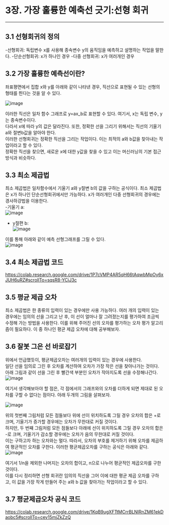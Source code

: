 # 3장. 가장 훌륭한 예축선 긋기:선형 회귀
----------

## 3.1 선형회귀의 정의

-선형회귀: 독립변수 x를 사용해 종속변수 y의 움직임을 예측하고 설명하는 작업을 말한다.
-단순선형회귀: x가 하나인 경우
-다중 선형회귀: x가 여러개인 경우

## 3.2 가장 훌륭한 예측선이란?

좌표평면에서 집합 x와 y를 아래와 같이 나타낸 경우, 직선으로 표현될 수 있는 선형의 형태를 띈다는 것을 알 수 있다.   

![image](https://user-images.githubusercontent.com/94752167/211329016-c7032a36-a725-40eb-981d-9c0a4c28f84e.png)
     
이러한 직선은 일차 함수 그래프로 y=ax_b로 표현할 수 있다. 여기서, x는 독립 변수, y는 종속변수이다.    
다라서 x에 따라 y의 값은 달라진다. 또한, 정확한 선을 그리기 위해서는 직선의 기울기 a와 절변b값을 알아야 한다.   
이러한 선형회귀는 정확한 직선을 그리는 작업이다. 이는 최적의 a와 b값을 찾아내는 작업이라고 할 수 있다.     
정확한 직선을 찾으면, 새로운 x에 대한 y값을 찾을 수 있고 이는 머신러닝의 기본 접근 방식과 비슷하다.    

## 3.3 최소 제곱법   

최소 제곱법은 일차함수에서 기울기 a와 y절변 b의 값을 구하는 공식이다. 최소 제곱법은 x가 하나인 단순선형회귀에서만 가능하다. x가 여러개인 다중 선형회귀의 경우에는 경사하강법을 이용한다.           
-기울기 a:    
![image](https://user-images.githubusercontent.com/94752167/211330482-b34de73c-10ae-464e-89da-a985ef37d0ba.png)
     
- y절편 b:    
![image](https://user-images.githubusercontent.com/94752167/211330591-8bed00b0-4880-4f85-9752-4013e76a82e5.png)
     
이를 통해 아래와 같이 예측 선형그래프를 그릴 수 있다.    
![image](https://user-images.githubusercontent.com/94752167/211330849-fc56425d-b69e-46dd-9ee8-5ad56b3c3b8f.png)
     
## 3.4 최소 제곱법 코드


https://colab.research.google.com/drive/1P7cVMP4AR5qH66tAqwbMpOy6xJUH6uRZ#scrollTo=sqsR8-YCiJ3c


## 3.5 평균 제곱 오차

최소 제곱법은 한 종류의 입력이 있는 경우에만 사용 가능하다. 여러 개의 입력이 있는 경우에는 임의의 선을 그리고 난 후, 이 선이 얼마나 잘 그려졌는지를 평가하여 조금씩 수정해 가는 방법을 사용한다. 이를 위해 주어진 선의 오차를 평가하는 오차 평가 알고리즘이 필요하다. 이 중 하나인 평균 제곱 오차에 대해 공부해보자.    

## 3.6 잘봇 그은 선 바로잡기    

위에서 언급했듯이, 평균제곱오차는 여러개의 입력이 있는 경우에 사용한다.     
일단 선을 임의로 그린 후 오차를 계산하여 오차가 가장 작은 선을 찾아나가는 것이다.  
아래 그림과 같이 선을 그린 후 빨간색 부분인 오차가 작아지도록 선을 수정해나간다.    
![image](https://user-images.githubusercontent.com/94752167/211333647-cc325e93-a026-4897-b036-855eedd0a907.png)
      
여기서 생각해보아야 할 점은, 각 점에서의 그래프와의 오차를 더하게 되면 제대로 된 오차를 구할 수 없다는 점이다. 아래 두개의 그림을 살펴보자.    

![image](https://user-images.githubusercontent.com/94752167/211333962-2ad1d42f-51bf-4d9d-bdb8-b1d57ad29eab.png)
     
위의 첫번째 그림처럼 모든 점들보다 위에 선이 위치하도록 그릴 경우 오차의 합은 +로 크며, 기울기가 증가할 경우에는 오차가 무한대로 커질 것이다.   
하지만, 두 번쨰 그림처럼 모든 점들보다 아래에 선이 위치하도록 그릴 경우 오차의 합은 -로 크며, 기울기가 감소할 경우에는 오차가 음의 무한대로 커질 것이다.   
이는 구하고자 하는 오차와는 멀다. 따라서, 오차의 부호를 제거하기 위해 오차를 제곱하여 평균적인 오차를 구한다. 이러한 평균제곱오차를 구하는 공식은 아래와 같다.
![image](https://user-images.githubusercontent.com/94752167/211334696-b8c4941c-ebf6-43fd-80fd-9137bf70ebff.png)      

여기서 1/n을 제외한 나머지는 오차의 합이고, n으로 나누어 평균적인 제곱오차를 구한 것이다.    
이를 다시 정리하면 선형 회귀란 임의의 직선을 그어 이에 대한 평균 제곱 오차를 구하고, 이 값을 가장 작게 만들어 주는 a와 b 값을 찾아가는 작업이라고 할 수 있다. 

## 3.7 평균제곱오차 공식 코드


https://colab.research.google.com/drive/1KqB9ugXFTtMCrrBLNIRnZM61ekDaobc5#scrollTo=cev15mjZkZzQ












